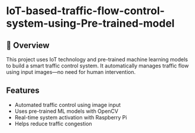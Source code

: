 # IoT-based-traffic-flow-control-system-using-Pre-trained-model

## 🚦 Overview
This project uses IoT technology and pre-trained machine learning models to build a smart traffic control system. It automatically manages traffic flow using input images—no need for human intervention.

## Features

- Automated traffic control using image input
- Uses pre-trained ML models with OpenCV
- Real-time system activation with Raspberry Pi
- Helps reduce traffic congestion
